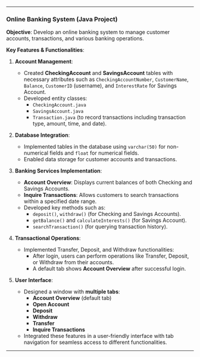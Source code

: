 

---

### Online Banking System (Java Project)

**Objective**: Develop an online banking system to manage customer accounts, transactions, and various banking operations.

**Key Features & Functionalities**:

1. **Account Management**:
   - Created **CheckingAccount** and **SavingsAccount** tables with necessary attributes such as `CheckingAccountNumber`, `CustomerName`, `Balance`, `CustomerID` (username), and `InterestRate` for Savings Account.
   - Developed entity classes:  
     - `CheckingAccount.java`  
     - `SavingsAccount.java`  
     - `Transaction.java` (to record transactions including transaction type, amount, time, and date).

2. **Database Integration**:
   - Implemented tables in the database using `varchar(50)` for non-numerical fields and `float` for numerical fields.
   - Enabled data storage for customer accounts and transactions.

3. **Banking Services Implementation**:
   - **Account Overview**: Displays current balances of both Checking and Savings Accounts.
   - **Inquire Transactions**: Allows customers to search transactions within a specified date range.
   - Developed key methods such as:
     - `deposit()`, `withdraw()` (for Checking and Savings Accounts).
     - `getBalance()` and `calculateInterests()` (for Savings Account).
     - `searchTransaction()` (for querying transaction history).
   
4. **Transactional Operations**:
   - Implemented Transfer, Deposit, and Withdraw functionalities:
     - After login, users can perform operations like Transfer, Deposit, or Withdraw from their accounts.
     - A default tab shows **Account Overview** after successful login.
   
5. **User Interface**:
   - Designed a window with **multiple tabs**:
     - **Account Overview** (default tab)
     - **Open Account**
     - **Deposit**
     - **Withdraw**
     - **Transfer**
     - **Inquire Transactions**
   - Integrated these features in a user-friendly interface with tab navigation for seamless access to different functionalities.

---

